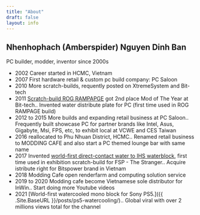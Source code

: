 ```yaml
---
title: "About"
draft: false
layout: info
---
```


## Nhenhophach (Amberspider) Nguyen Dinh Ban ##
PC builder, modder, inventor since 2000s

- 2002 Career started in HCMC, Vietnam
- 2007 First hardware retail & custom pc build company: PC Saloon
- 2010 More scratch-builds, requently posted on XtremeSystem and Bit-tech
- 2011 [Scratch-build ROG RAMPAPGE](https://forums.bit-tech.net/index.php?threads/rog-rampage-complete-moty-2nd-place.211108/) got 2nd place Mod of The Year at Bit-tech..
	Invented water distribute plate for PC (first time used in ROG RAMPAGE build)
- 2012 to 2015 More builds and expanding retail business at PC Saloon..
	Frequently built showcase PC for partner brands like Intel, Asus, Gigabyte, Msi, FPS, etc, to exhibit local at VCWE and CES Taiwan
- 2016 reallocated to Phu Nhuan District, HCMC..
	Renamed retail business to MODDING CAFE and also start a PC themed lounge bar with same name
- 2017 Invented [world-first direct-contact water to IHS waterblock](https://www.youtube.com/watch?v=h6kqJr_pLlM), first time used in exhibition scratch-build for FSP - The Stranger..
	Acquire istribute right for Bitspower brand in Vietnam
- 2018 Modding Cafe open renderfarm and computing solution service
- 2019 to 2020 Modding cafe become Vietnamese sole distributor for InWin..
	Start doing more Youtube videos
- 2021 [World-first watercooled mono block for Sony PS5.]({{ .Site.BaseURL }}/posts/ps5-watercooling/)..
	Global viral with over 2 millions views total for the channel